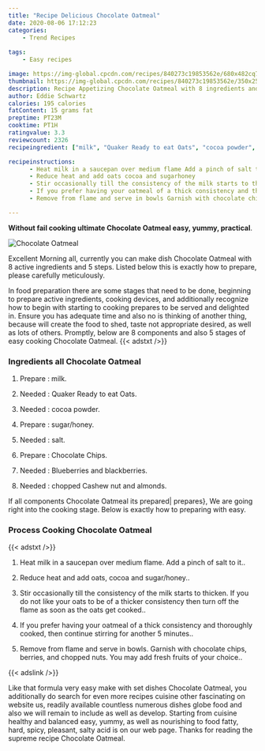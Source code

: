 ```yaml
---
title: "Recipe Delicious Chocolate Oatmeal"
date: 2020-08-06 17:12:23
categories:
    - Trend Recipes
    
tags:
    - Easy recipes

image: https://img-global.cpcdn.com/recipes/840273c19853562e/680x482cq70/chocolate-oatmeal-recipe-main-photo.jpg
thumbnail: https://img-global.cpcdn.com/recipes/840273c19853562e/350x250cq70/chocolate-oatmeal-recipe-main-photo.jpg
description: Recipe Appetizing Chocolate Oatmeal with 8 ingredients and 5 stages of easy cooking.
author: Eddie Schwartz
calories: 195 calories
fatContent: 15 grams fat
preptime: PT23M
cooktime: PT1H
ratingvalue: 3.3
reviewcount: 2326
recipeingredient: ["milk", "Quaker Ready to eat Oats", "cocoa powder", "sugarhoney", "salt", "Chocolate Chips", "Blueberries and blackberries", "chopped Cashew nut and almonds"]

recipeinstructions: 
      - Heat milk in a saucepan over medium flame Add a pinch of salt to it 
      - Reduce heat and add oats cocoa and sugarhoney 
      - Stir occasionally till the consistency of the milk starts to thicken If you do not like your oats to be of a thicker consistency then turn off the flame as soon as the oats get cooked 
      - If you prefer having your oatmeal of a thick consistency and thoroughly cooked then continue stirring for another 5 minutes 
      - Remove from flame and serve in bowls Garnish with chocolate chips berries and chopped nuts You may add fresh fruits of your choice

---
```




**Without fail cooking ultimate Chocolate Oatmeal easy, yummy, practical**. 


![Chocolate Oatmeal](https://img-global.cpcdn.com/recipes/840273c19853562e/680x482cq70/chocolate-oatmeal-recipe-main-photo.jpg "Chocolate Oatmeal")




Excellent Morning all, currently you can make dish Chocolate Oatmeal with 8 active ingredients and 5 steps. Listed below this is exactly how to prepare, please carefully meticulously.

In food preparation there are some stages that need to be done, beginning to prepare active ingredients, cooking devices, and additionally recognize how to begin with starting to cooking prepares to be served and delighted in. Ensure you has adequate time and also no is thinking of another thing, because will create the food to shed, taste not appropriate desired, as well as lots of others. Promptly, below are 8 components and also 5 stages of easy cooking Chocolate Oatmeal.
{{< adstxt />}}

### Ingredients all Chocolate Oatmeal


1. Prepare  : milk.

1. Needed  : Quaker Ready to eat Oats.

1. Needed  : cocoa powder.

1. Prepare  : sugar/honey.

1. Needed  : salt.

1. Prepare  : Chocolate Chips.

1. Needed  : Blueberries and blackberries.

1. Needed  : chopped Cashew nut and almonds.



If all components Chocolate Oatmeal its prepared| prepares}, We are going right into the cooking stage. Below is exactly how to preparing with easy.

### Process Cooking Chocolate Oatmeal

{{< adstxt />}}


1. Heat milk in a saucepan over medium flame. Add a pinch of salt to it..



1. Reduce heat and add oats, cocoa and sugar/honey..



1. Stir occasionally till the consistency of the milk starts to thicken. If you do not like your oats to be of a thicker consistency then turn off the flame as soon as the oats get cooked..



1. If you prefer having your oatmeal of a thick consistency and thoroughly cooked, then continue stirring for another 5 minutes..



1. Remove from flame and serve in bowls. Garnish with chocolate chips, berries, and chopped nuts. You may add fresh fruits of your choice..





{{< adslink />}}

Like that formula very easy make with set dishes Chocolate Oatmeal, you additionally do search for even more recipes cuisine other fascinating on website us, readily available countless numerous dishes globe food and also we will remain to include as well as develop. Starting from cuisine healthy and balanced easy, yummy, as well as nourishing to food fatty, hard, spicy, pleasant, salty acid is on our web page. Thanks for reading the supreme recipe Chocolate Oatmeal.
